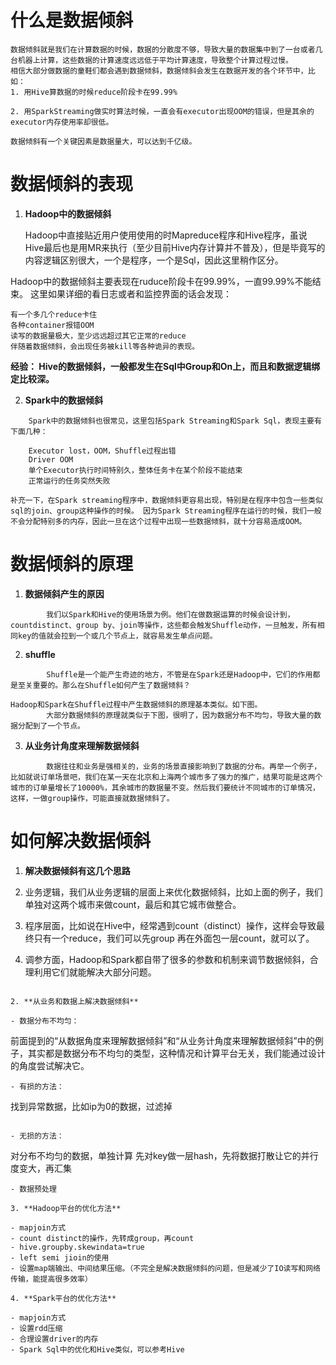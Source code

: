 # 什么是数据倾斜
```
数据倾斜就是我们在计算数据的时候，数据的分散度不够，导致大量的数据集中到了一台或者几台机器上计算，这些数据的计算速度远远低于平均计算速度，导致整个计算过程过慢。
相信大部分做数据的童鞋们都会遇到数据倾斜，数据倾斜会发生在数据开发的各个环节中，比如：
1. 用Hive算数据的时候reduce阶段卡在99.99%

2. 用SparkStreaming做实时算法时候，一直会有executor出现OOM的错误，但是其余的executor内存使用率却很低。

数据倾斜有一个关键因素是数据量大，可以达到千亿级。
```

# 数据倾斜的表现
1. **Hadoop中的数据倾斜**

    Hadoop中直接贴近用户使用使用的时Mapreduce程序和Hive程序，虽说Hive最后也是用MR来执行（至少目前Hive内存计算并不普及），但是毕竟写的内容逻辑区别很大，一个是程序，一个是Sql，因此这里稍作区分。

Hadoop中的数据倾斜主要表现在ruduce阶段卡在99.99%，一直99.99%不能结束。
这里如果详细的看日志或者和监控界面的话会发现：

    有一个多几个reduce卡住
    各种container报错OOM
    读写的数据量极大，至少远远超过其它正常的reduce
    伴随着数据倾斜，会出现任务被kill等各种诡异的表现。

**经验： Hive的数据倾斜，一般都发生在Sql中Group和On上，而且和数据逻辑绑定比较深。**

2. **Spark中的数据倾斜**

```
    Spark中的数据倾斜也很常见，这里包括Spark Streaming和Spark Sql，表现主要有下面几种：

    Executor lost，OOM，Shuffle过程出错
    Driver OOM
    单个Executor执行时间特别久，整体任务卡在某个阶段不能结束
    正常运行的任务突然失败

补充一下，在Spark streaming程序中，数据倾斜更容易出现，特别是在程序中包含一些类似sql的join、group这种操作的时候。 因为Spark Streaming程序在运行的时候，我们一般不会分配特别多的内存，因此一旦在这个过程中出现一些数据倾斜，就十分容易造成OOM。
```

# 数据倾斜的原理
1. **数据倾斜产生的原因**

```
        我们以Spark和Hive的使用场景为例。他们在做数据运算的时候会设计到，countdistinct、group by、join等操作，这些都会触发Shuffle动作，一旦触发，所有相同key的值就会拉到一个或几个节点上，就容易发生单点问题。
```

2. **shuffle**

```
        Shuffle是一个能产生奇迹的地方，不管是在Spark还是Hadoop中，它们的作用都是至关重要的。那么在Shuffle如何产生了数据倾斜？

Hadoop和Spark在Shuffle过程中产生数据倾斜的原理基本类似。如下图。 
        大部分数据倾斜的原理就类似于下图，很明了，因为数据分布不均匀，导致大量的数据分配到了一个节点。
```

3. **从业务计角度来理解数据倾斜**

```
        数据往往和业务是强相关的，业务的场景直接影响到了数据的分布。再举一个例子，比如就说订单场景吧，我们在某一天在北京和上海两个城市多了强力的推广，结果可能是这两个城市的订单量增长了10000%，其余城市的数据量不变。然后我们要统计不同城市的订单情况，这样，一做group操作，可能直接就数据倾斜了。
```

# 如何解决数据倾斜
1. **解决数据倾斜有这几个思路**
   
1. 业务逻辑，我们从业务逻辑的层面上来优化数据倾斜，比如上面的例子，我们单独对这两个城市来做count，最后和其它城市做整合。
2. 程序层面，比如说在Hive中，经常遇到count（distinct）操作，这样会导致最终只有一个reduce，我们可以先group 再在外面包一层count，就可以了。
3. 调参方面，Hadoop和Spark都自带了很多的参数和机制来调节数据倾斜，合理利用它们就能解决大部分问题。
```

2. **从业务和数据上解决数据倾斜**
   
- 数据分布不均匀：

```
前面提到的“从数据角度来理解数据倾斜”和“从业务计角度来理解数据倾斜”中的例子，其实都是数据分布不均匀的类型，这种情况和计算平台无关，我们能通过设计的角度尝试解决它。
```
- 有损的方法：

```
找到异常数据，比如ip为0的数据，过滤掉
```

- 无损的方法：

```
对分布不均匀的数据，单独计算
先对key做一层hash，先将数据打散让它的并行度变大，再汇集
```
- 数据预处理

3. **Hadoop平台的优化方法**
   
- mapjoin方式
- count distinct的操作，先转成group，再count
- hive.groupby.skewindata=true
- left semi jioin的使用
- 设置map端输出、中间结果压缩。（不完全是解决数据倾斜的问题，但是减少了IO读写和网络传输，能提高很多效率）

4. **Spark平台的优化方法**
   
- mapjoin方式
- 设置rdd压缩
- 合理设置driver的内存
- Spark Sql中的优化和Hive类似，可以参考Hive
